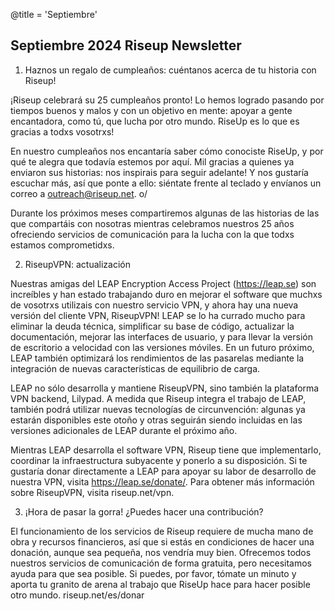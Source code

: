 @title = 'Septiembre'


Septiembre 2024 Riseup Newsletter
---------------------------------

1. Haznos un regalo de cumpleaños: cuéntanos acerca de tu historia con Riseup!

¡Riseup celebrará su 25 cumpleaños pronto! Lo hemos logrado pasando por tiempos buenos y malos y con un objetivo en mente: apoyar a gente encantadora, como tú, que lucha por otro mundo. RiseUp es lo que es gracias a todxs vosotrxs!

En nuestro cumpleaños nos encantaría saber cómo conociste RiseUp, y por qué te alegra que todavía estemos por aquí. Mil gracias a quienes ya enviaron sus historias: nos inspirais para seguir adelante! Y nos gustaría escuchar más, así que ponte a ello: siéntate frente al teclado y envíanos un correo a outreach@riseup.net. o/

Durante los próximos meses compartiremos algunas de las historias de las que compartáis con nosotras mientras celebramos nuestros 25 años ofreciendo servicios de comunicación para la lucha con la que todxs estamos comprometidxs.

2. RiseupVPN: actualización

Nuestras amigas del LEAP Encryption Access Project (https://leap.se) son increíbles y han estado trabajando duro en mejorar el software que muchxs de vosotrxs utilizais con nuestro servicio VPN, y ahora hay una nueva versión del cliente VPN, RiseupVPN! LEAP se lo ha currado mucho para eliminar la deuda técnica, simplificar su base de código, actualizar la documentación, mejorar las interfaces de usuario, y para llevar la versión de escritorio a velocidad con las versiones móviles. En un futuro próximo, LEAP también optimizará los rendimientos de las pasarelas mediante la integración de nuevas características de equilibrio de carga.

LEAP no sólo desarrolla y mantiene RiseupVPN, sino también la plataforma VPN backend, Lilypad. A medida que Riseup integra el trabajo de LEAP, también podrá utilizar nuevas tecnologías de circunvención: algunas ya estarán disponibles este otoño y otras seguirán siendo incluidas en las versiones adicionales de LEAP durante el próximo año.

Mientras LEAP desarrolla el software VPN, Riseup tiene que implementarlo, coordinar la infraestructura subyacente y ponerlo a su disposición. Si te gustaría donar directamente a LEAP para apoyar su labor de desarrollo de nuestra VPN, visita https://leap.se/donate/. Para obtener más información sobre RiseupVPN, visita riseup.net/vpn.

3. ¡Hora de pasar la gorra! ¿Puedes hacer una contribución?

El funcionamiento de los servicios de Riseup requiere de mucha mano de obra y recursos financieros, así que si estás en condiciones de hacer una donación, aunque sea pequeña, nos vendría muy bien. Ofrecemos todos nuestros servicios de comunicación de forma gratuita, pero necesitamos ayuda para que sea posible. Si puedes, por favor, tómate un minuto y aporta tu granito de arena al trabajo que RiseUp hace para hacer posible otro mundo. riseup.net/es/donar